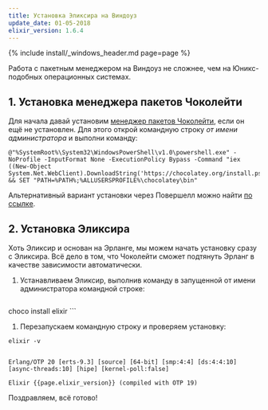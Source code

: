 ```yaml
---
title: Установка Эликсира на Виндоуз
update_date: 01-05-2018
elixir_version: 1.6.4
---
```


{% include install/_windows_header.md page=page %}

Работа с пакетным менеджером на Виндоуз не сложнее, чем на Юникс-подобных операционных системах.

## 1. Установка менеджера пакетов Чоколейти

Для начала давай установим [менеджер пакетов Чоколейти](https://chocolatey.org), если он ещё не установлен. Для этого открой командную строку *от имени администратора* и выполни команду:

```
@"%SystemRoot%\System32\WindowsPowerShell\v1.0\powershell.exe" -NoProfile -InputFormat None -ExecutionPolicy Bypass -Command "iex ((New-Object System.Net.WebClient).DownloadString('https://chocolatey.org/install.ps1'))" && SET "PATH=%PATH%;%ALLUSERSPROFILE%\chocolatey\bin"
```

Альтернативный вариант установки через Повершелл можно найти [по ссылке](https://chocolatey.org/install).

## 2. Установка Эликсира

Хоть Эликсир и основан на Эрланге, мы можем начать установку сразу с Эликсира. Всё дело в том, что Чоколейти сможет подтянуть Эрланг в качестве зависимости автоматически.

1. Устанавливаем Эликсир, выполнив команду в запущенной от имени администратора командной строке:

    ```
choco install elixir
    ```
    
1. Перезапускаем командную строку и проверяем установку:

```
elixir -v


Erlang/OTP 20 [erts-9.3] [source] [64-bit] [smp:4:4] [ds:4:4:10] [async-threads:10] [hipe] [kernel-poll:false]
    
Elixir {{page.elixir_version}} (compiled with OTP 19)
```

Поздравляем, всё готово!